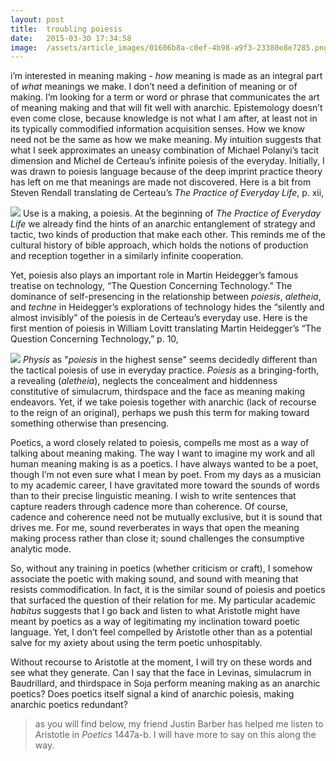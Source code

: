 ```yaml
---
layout:	post
title:	troubling poiesis
date:	2015-03-30 17:34:58
image:	/assets/article_images/01606b8a-c0ef-4b98-a9f3-23380e8e7285.png
---
```

i’m interested in meaning making - *how* meaning is made as an integral part of *what* meanings we make. I don’t need a definition of meaning or of making. I’m looking for a term or word or phrase that communicates the art of meaning making and that will fit well with anarchic. Epistemology doesn’t even come close, because knowledge is not what I am after, at least not in its typically commodified information acquisition senses. How we know need not be the same as how we make meaning. My intuition suggests that what I seek approximates an uneasy combination of Michael Polanyi’s tacit dimension and Michel de Certeau’s infinite poiesis of the everyday. Initially, I was drawn to poiesis language because of the deep imprint practice theory has left on me that meanings are made not discovered. Here is a bit from Steven Rendall translating de Certeau’s *The Practice of Everyday Life*, p. xii,

![]({{site.baseurl}}/assets/article_images/01606b8a-c0ef-4b98-a9f3-23380e8e7285.png)
Use is a making, a poiesis. At the beginning of *The Practice of Everyday Life* we already find the hints of an anarchic entanglement of strategy and tactic, two kinds of production that make each other. This reminds me of the cultural history of bible approach, which holds the notions of production and reception together in a similarly infinite cooperation.

Yet, poiesis also plays an important role in Martin Heidegger’s famous treatise on technology, “The Question Concerning Technology.” The dominance of self-presencing in the relationship between *poiesis*, *aletheia*, and *techne* in Heidegger’s explorations of technology hides the “silently and almost invisibly” of the poiesis in de Certeau’s everyday use. Here is the first mention of poiesis in William Lovitt translating Martin Heidegger’s “The Question Concerning Technology,” p. 10,

![]({{site.baseurl}}/assets/article_images/71376e2c-3a92-4379-ae6c-0fcaaa0f34a7.png)
*Physis* as "*poiesis* in the highest sense" seems decidedly different than the tactical poiesis of use in everyday practice. *Poiesis* as a bringing-forth, a revealing (*aletheia*), neglects the concealment and hiddenness constitutive of simulacrum, thirdspace and the face as meaning making endeavors. Yet, if we take poiesis together with anarchic (lack of recourse to the reign of an original), perhaps we push this term for making toward something otherwise than presencing.

Poetics, a word closely related to poiesis, compells me most as a way of talking about meaning making. The way I want to imagine my work and all human meaning making is as a poetics. I have always wanted to be a poet, though I’m not even sure what I mean by poet. From my days as a musician to my academic career, I have gravitated more toward the sounds of words than to their precise linguistic meaning. I wish to write sentences that capture readers through cadence more than coherence. Of course, cadence and coherence need not be mutually exclusive, but it is sound that drives me. For me, sound reverberates in ways that open the meaning making process rather than close it; sound challenges the consumptive analytic mode.

So, without any training in poetics (whether criticism or craft), I somehow associate the poetic with making sound, and sound with meaning that resists commodification. In fact, it is the similar sound of poiesis and poetics that surfaced the question of their relation for me. My particular academic *habitus* suggests that I go back and listen to what Aristotle might have meant by poetics as a way of legitimating my inclination toward poetic language. Yet, I don’t feel compelled by Aristotle other than as a potential salve for my axiety about using the term poetic unhospitably.

Without recourse to Aristotle at the moment, I will try on these words and see what they generate. Can I say that the face in Levinas, simulacrum in Baudrillard, and thirdspace in Soja perform meaning making as an anarchic poetics? Does poetics itself signal a kind of anarchic poiesis, making anarchic poetics redundant?

> as you will find below, my friend Justin Barber has helped me listen to Aristotle in *Poetics* 1447a-b. I will have more to say on this along the way.
